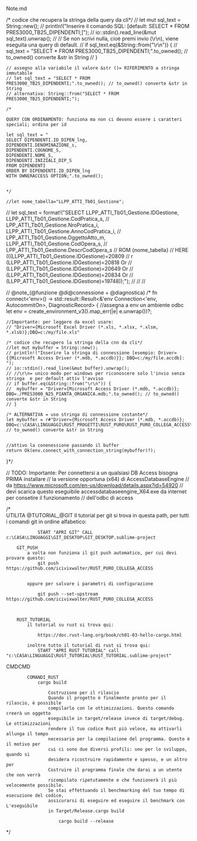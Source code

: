 Note.md


  /* codice che recupera la stringa della query da cli*/
    // let mut sql_text = String::new();
    // println!("Inserire il comando SQL: [default: SELECT * FROM PRES3000_TB25_DIPENDENTI;]");
    // io::stdin().read_line(&mut sql_text).unwrap();
    // // Se non scrivi nulla, cioè premi invio (\r\n), viene eseguita una query di default.
    // if sql_text.eq(&String::from("\r\n")) {
    //     sql_text = "SELECT * FROM PRES3000_TB25_DIPENDENTI;".to_owned(); // to_owned() converte &str in String
    // }

    // assegno alla variabile il valore &str ()= RIFERIMENTO a stringa immutabile
    // let sql_text = "SELECT * FROM PRES3000_TB25_DIPENDENTI;".to_owned(); // to_owned() converte &str in String
    // alternativa: String::from("SELECT * FROM PRES3000_TB25_DIPENDENTI;");

    /*

    QUERY CON ORDINAMENTO: funziona ma non ci devono essere i caratteri
    speciali; ordina per id

    let sql_text = "
    SELECT DIPENDENTI.ID_DIPEN_lng,
    DIPENDENTI.DENOMINAZIONE_s,
    DIPENDENTI.COGNOME_S,
    DIPENDENTI.NOME_S,
    DIPENDENTI.INIZIALI_DIP_S
    FROM DIPENDENTI
    ORDER BY DIPENDENTI.ID_DIPEN_lng
    WITH OWNERACCESS OPTION;".to_owned();


    */

    //let nome_tabella="LLPP_ATTI_Tb01_Gestione";
    


//    let sql_text = format!("SELECT LLPP_ATTI_Tb01_Gestione.IDGestione, LLPP_ATTI_Tb01_Gestione.CodPratica_s, 
//                            LPP_ATTI_Tb01_Gestione.NroPratica_i, LLPP_ATTI_Tb01_Gestione.AnnoCodPratica_i, 
//                            LPP_ATTI_Tb01_Gestione.OggettoAtto_m, LLPP_ATTI_Tb01_Gestione.CodOpera_s, 
//                            LPP_ATTI_Tb01_Gestione.DescrCodOpera_s
//                            ROM {nome_tabella}
//                            HERE (((LLPP_ATTI_Tb01_Gestione.IDGestione)=20809 
//                            r (LLPP_ATTI_Tb01_Gestione.IDGestione)=20818 Or
//                            (LLPP_ATTI_Tb01_Gestione.IDGestione)=20649 Or
//                            (LLPP_ATTI_Tb01_Gestione.IDGestione)=20834 Or 
//                            (LLPP_ATTI_Tb01_Gestione.IDGestione)=19748));");
//
//
//




//  @note_(@funzione @di@connessione + @diagnostica)
/*
  fn connect<'env>() -> std::result::Result<&'env Connection<'env, AutocommitOn>, DiagnosticRecord> {
    //assegna a env un ambiente odbc
    let env = create_environment_v3().map_err(|e| e.unwrap())?;

    //Importante: per leggere da excel usare:
    // "Driver={Microsoft Excel Driver (*.xls, *.xlsx, *.xlsm, *.xlsb)};DBQ=c:/my/file.xls"

    /* codice che recupero la stringa della cnn da cli*/
    //let mut mybuffer = String::new();
    // println!("Inserire la stringa di connessione [esempio: Driver={{Microsoft Access Driver (*.mdb, *.accdb)}}; DBQ=c:/my/file.accdb]: ");
    // io::stdin().read_line(&mut buffer).unwrap();
    // //\r\n= unico modo per windows per riconoscere solo l'invio senza stringa  e per default attiv l'avviso
    // if buffer.eq(&String::from("\r\n")) {
    //  mybuffer = "Driver={Microsoft Access Driver (*.mdb, *.accdb)}; DBQ=./PRES3000_N25_PIANTA_ORGANICA.mdb;".to_owned(); // to_owned() converte &str in String
    // }

    /* ALTERNATIVA = uso stringa di connessione costante*/
    let mybuffer = r#"Driver={Microsoft Access Driver (*.mdb, *.accdb)}; DBQ=c:\CASA\LINGUAGGI\RUST_PROGETTI\RUST_PURO\RUST_PURO_COLLEGA_ACCESS\archivi_mdb\PRES3000_N25_PIANTA_ORGANICA.mdb;"#; // to_owned() converte &str in String


    //attivo la conenessione passando il buffer
    return Ok(env.connect_with_connection_string(mybuffer)?);
}*/




// TODO: Importante: Per connettersi a un qualsiasi DB Access bisogna PRIMA installare
// la versione opportuna (x64) di AccessDatabaseEngine
// da https://www.microsoft.com/en-us/download/details.aspx?id=54920
// devi scarica questo eseguibile accessdatabaseengine_X64.exe da internet per consetire il funzionamento
// dell'odbc di access


/*      
    UTILITA
        @TUTORIAL_@GIT
            Il tutorial per git si trova in questa path, per tutti i comandi
            git in ordine alfabetico:

                START "APRI GIT" CALL c:\CASA\LINGUAGGI\GIT_DESKTOP\GIT_DESKTOP.sublime-project
        
        GIT_PUSH
            a volta non funziona il git push automatico, per cui devi provare questo:
                git push https://github.com/icivixwalter/RUST_PURO_COLLEGA_ACCESS


            oppure per salvare i parametri di configurazione

                git push --set-upstream https://github.com/icivixwalter/RUST_PURO_COLLEGA_ACCESS

        

        RUST_TUTORIAL
            il tutorial su rust si trova qui:
        
                https://doc.rust-lang.org/book/ch01-03-hello-cargo.html

            inoltre tutto il tutorial di rust si trova qui:
                START "APRI RUST TUTORIAL" call "c:\CASA\LINGUAGGI\RUST_TUTORIAL\RUST_TUTORIAL.sublime-project"
  CMDCMD


            COMANDI_RUST
                cargo build

                    Costruzione per il rilascio
                    Quando il progetto è finalmente pronto per il rilascio, è possibile 
                    compilarlo con le ottimizzazioni. Questo comando creerà un oggetto 
                    eseguibile in target/release invece di target/debug. Le ottimizzazioni 
                    rendere il tuo codice Rust più veloce, ma attivarli allunga il tempo 
                    necessario per la compilazione del programma. Questo è il motivo per 
                    cui ci sono due diversi profili: uno per lo sviluppo, quando si 
                    desidera ricostruire rapidamente e spesso, e un altro per 
                    Costruire il programma finale che darai a un utente che non verrà 
                    ricompilato ripetutamente e che funzionerà il più velocemente possibile. 
                    Se stai effettuando il benchmarking del tuo tempo di esecuzione del codice, 
                    assicurarsi di eseguire ed eseguire il benchmark con L'eseguibile 
                    in Target/Release.cargo build 

                        cargo build --release
*/


